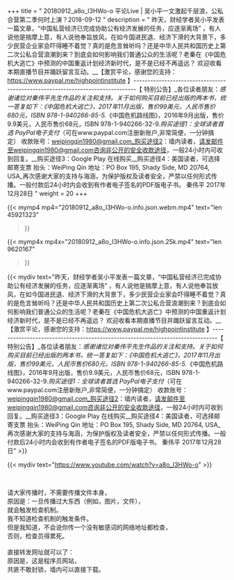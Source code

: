 +++
title = " 20180912_a8o_I3HWo-o 平论Live |  吴小平一文激起千层浪，公私合营第二季何时上演？2018-09-12 "
description = " 昨天，财经学者吴小平发表一篇文章，“中国私营经济已完成协助公有经济发展的任务，应逐渐离场” ，有人说他是揣摩上意，有人说他奉旨放风，在如今国进民退、经济下滑的大背景下，多少民营企业家会吓得睡不着觉？真的是危言耸听吗？还是中华人民共和国历史上第二次公私合营浪潮到来？到底会如何影响我们普通公众的生活呢？老秦在《中国危机大逃亡》中预测的中国重返计划经济新时代，是不是已经不再遥远？ 欢迎收看本期直播节目并踊跃留言互动。__【激赏平论，感谢您的支持：https://www.paypal.me/highpointinstitute 】_-------------------------------------------------------------------------------_【 特别公告】_各位读者朋友：_感谢诸位对秦伟平先生作品的关注和支持。_关于如何购买目前已经出版的两本书，统一答复如下：_《中国危机大逃亡》，2017年11月出版，售价99美元，人民币售价680元，ISBN 978-1-940266-85-5._《中国危机路线图》，2016年9月出版，售价9.9美元，人民币售价68元，ISBN 978-1-940266-32-9._购买途径1：全球读者首选 PayPal电子支付_（可在www.paypal.com注册新账户,非常简便，一分钟搞定）     收款账号：weipingqin1980@gmail.com_购买途径2：墙内读者，请发邮件至weipingqin1980@gmail.com咨询非公开的安全收款途径，一般24小时内可收到回复。__购买途径3：Google Play 在线购买__购买途径4：美国读者，可选择邮寄支票     抬头：WeiPing Qin     地址：PO Box 195, Shady Side, MD 20764, USA_再次感谢大家的支持与海涵，为保护版权及读者安全，严禁以任何形式传播。一般付款后24小时内会收到有作者电子签名的PDF版电子书。     秦伟平     2017年12月28日 "
weight = 20
+++

{{< mymp4 mp4="20180912_a8o_I3HWo-o.info.json.webm.mp4" 
text="len 45921323"
>}}

{{< mymp4x  mp4x="20180912_a8o_I3HWo-o.info.json.25k.mp4"
text="len 9620167"
>}}


{{< mydiv text="昨天，财经学者吴小平发表一篇文章，“中国私营经济已完成协助公有经济发展的任务，应逐渐离场” ，有人说他是揣摩上意，有人说他奉旨放风，在如今国进民退、经济下滑的大背景下，多少民营企业家会吓得睡不着觉？真的是危言耸听吗？还是中华人民共和国历史上第二次公私合营浪潮到来？到底会如何影响我们普通公众的生活呢？老秦在《中国危机大逃亡》中预测的中国重返计划经济新时代，是不是已经不再遥远？ 欢迎收看本期直播节目并踊跃留言互动。__【激赏平论，感谢您的支持：https://www.paypal.me/highpointinstitute 】_-------------------------------------------------------------------------------_【 特别公告】_各位读者朋友：_感谢诸位对秦伟平先生作品的关注和支持。_关于如何购买目前已经出版的两本书，统一答复如下：_《中国危机大逃亡》，2017年11月出版，售价99美元，人民币售价680元，ISBN 978-1-940266-85-5._《中国危机路线图》，2016年9月出版，售价9.9美元，人民币售价68元，ISBN 978-1-940266-32-9._购买途径1：全球读者首选 PayPal电子支付_（可在www.paypal.com注册新账户,非常简便，一分钟搞定）     收款账号：weipingqin1980@gmail.com_购买途径2：墙内读者，请发邮件至weipingqin1980@gmail.com咨询非公开的安全收款途径，一般24小时内可收到回复。__购买途径3：Google Play 在线购买__购买途径4：美国读者，可选择邮寄支票     抬头：WeiPing Qin     地址：PO Box 195, Shady Side, MD 20764, USA_再次感谢大家的支持与海涵，为保护版权及读者安全，严禁以任何形式传播。一般付款后24小时内会收到有作者电子签名的PDF版电子书。     秦伟平     2017年12月28日" >}}
<br>

{{< mydiv text="https://www.youtube.com/watch?v=a8o_I3HWo-o" >}}


<br>

请大家传播时，不需要传播文件本身，<br>
原因是：一旦传播过大东西（例如，图片，文件），<br>
就会触发检查机制。<br>
我不知道检查机制的触发条件。<br>
但是我知道，不会说你传一个没有敏感词的网络地址都检查，<br>
否则，检查员得累死。<br><br>
直接转发网址就可以了：<br>
原因是，这是程序员网站，<br>
共匪不敢封锁，墙内可以直接下载。


